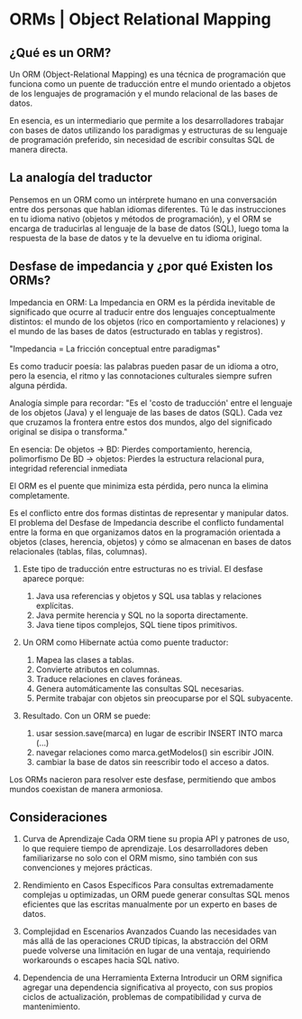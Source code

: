 # ORMs | Object Relational Mapping

## ¿Qué es un ORM?

Un ORM (Object-Relational Mapping) es una técnica de programación que funciona como un puente de traducción entre el mundo orientado a objetos de los lenguajes de programación y el mundo relacional de las bases de datos.

En esencia, es un intermediario que permite a los desarrolladores trabajar con bases de datos utilizando los paradigmas y estructuras de su lenguaje de programación preferido, sin necesidad de escribir consultas SQL de manera directa.

## La analogía del traductor

Pensemos en un ORM como un intérprete humano en una conversación entre dos personas que hablan idiomas diferentes. Tú le das instrucciones en tu idioma nativo (objetos y métodos de programación), y el ORM se encarga de traducirlas al lenguaje de la base de datos (SQL), luego toma la respuesta de la base de datos y te la devuelve en tu idioma original.

## Desfase de impedancia y ¿por qué Existen los ORMs?

Impedancia en ORM: La Impedancia en ORM es la pérdida inevitable de significado que ocurre al traducir entre dos lenguajes conceptualmente distintos: el mundo de los objetos (rico en comportamiento y relaciones) y el mundo de las bases de datos (estructurado en tablas y registros).

"Impedancia = La fricción conceptual entre paradigmas"

Es como traducir poesía: las palabras pueden pasar de un idioma a otro, pero la esencia, el ritmo y las connotaciones culturales siempre sufren alguna pérdida.

Analogía simple para recordar:
"Es el 'costo de traducción' entre el lenguaje de los objetos (Java) y el lenguaje de las bases de datos (SQL). Cada vez que cruzamos la frontera entre estos dos mundos, algo del significado original se disipa o transforma."

En esencia:
De objetos → BD: Pierdes comportamiento, herencia, polimorfismo
De BD → objetos: Pierdes la estructura relacional pura, integridad referencial inmediata

El ORM es el puente que minimiza esta pérdida, pero nunca la elimina completamente.

Es el conflicto entre dos formas distintas de representar y manipular datos. El problema del Desfase de Impedancia describe el conflicto fundamental entre la forma en que organizamos datos en la programación orientada a objetos (clases, herencia, objetos) y cómo se almacenan en bases de datos relacionales (tablas, filas, columnas).

1. Este tipo de traducción entre estructuras no es trivial. El desfase aparece porque:
    1. Java usa referencias y objetos y SQL usa tablas y relaciones explícitas.
    2. Java permite herencia y SQL no la soporta directamente.
    3. Java tiene tipos complejos, SQL tiene tipos primitivos.

2. Un ORM como Hibernate actúa como puente traductor:
    1. Mapea las clases a tablas.
    2. Convierte atributos en columnas.
    3. Traduce relaciones en claves foráneas.
    4. Genera automáticamente las consultas SQL necesarias.
    5. Permite trabajar con objetos sin preocuparse por el SQL subyacente.

3. Resultado. Con un ORM se puede:

    1. usar session.save(marca) en lugar de escribir INSERT INTO marca (...)
    2. navegar relaciones como marca.getModelos() sin escribir JOIN.
    3. cambiar la base de datos sin reescribir todo el acceso a datos.

Los ORMs nacieron para resolver este desfase, permitiendo que ambos mundos coexistan de manera armoniosa.

## Consideraciones

1. Curva de Aprendizaje
    Cada ORM tiene su propia API y patrones de uso, lo que requiere tiempo de aprendizaje. Los desarrolladores deben familiarizarse no solo con el ORM mismo, sino también con sus convenciones y mejores prácticas.

2. Rendimiento en Casos Específicos
    Para consultas extremadamente complejas u optimizadas, un ORM puede generar consultas SQL menos eficientes que las escritas manualmente por un experto en bases de datos.

3. Complejidad en Escenarios Avanzados
    Cuando las necesidades van más allá de las operaciones CRUD típicas, la abstracción del ORM puede volverse una limitación en lugar de una ventaja, requiriendo workarounds o escapes hacia SQL nativo.

4. Dependencia de una Herramienta Externa
    Introducir un ORM significa agregar una dependencia significativa al proyecto, con sus propios ciclos de actualización, problemas de compatibilidad y curva de mantenimiento.

